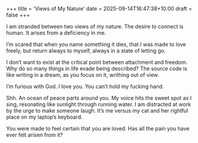 +++
title = 'Views of My Nature'
date = 2025-09-14T16:47:38+10:00
draft = false
+++

I am stranded between two views of my nature. The desire to connect is human. It arises from a deficiency in me. 

I’m scared that when you name something it dies, that I was made to love freely, but return always to myself, always in a state of letting go.

I don’t want to exist at the critical point between attachment and freedom. Why do so many things in life evade being described? The source code is like writing in a dream, as you focus on it, writhing out of view.

I’m furious with God. I love you. You can’t hold my fucking hand.

Shh. An ocean of peace parts around you. My voice hits the sweet spot as I sing, resonating like sunlight through running water. I am distracted at work by the urge to make someone laugh. It’s me versus my cat and her rightful place on my laptop’s keyboard.

You were made to feel certain that you are loved. Has all the pain you have ever felt arisen from it?
